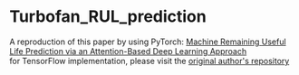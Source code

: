 # Turbofan_RUL_prediction
A reproduction of this paper by using PyTorch: [Machine Remaining Useful Life Prediction via an Attention-Based Deep Learning Approach](https://personal.ntu.edu.sg/xlli/publication/RULAtt.pdf)  
for TensorFlow implementation, please visit the [original author's repository](https://github.com/ZhenghuaNTU/RUL-prediction-using-attention-based-deep-learning-approach)
